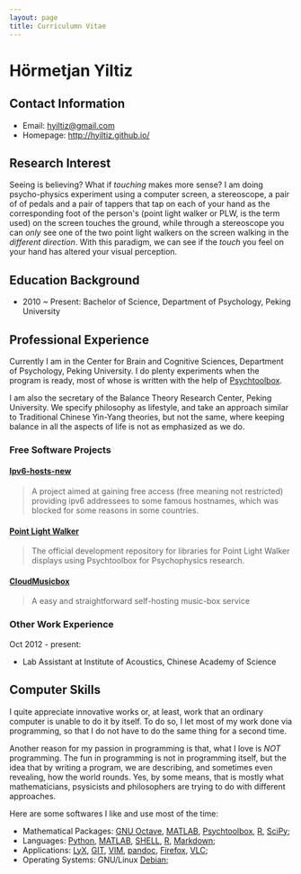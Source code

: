 ```yaml
---
layout: page
title: Curriculumn Vitae
---
```


Hörmetjan Yiltiz
================

Contact Information
-------------------

- Email: <hyiltiz@gmail.com> 
- Homepage: <http://hyiltiz.github.io/>


Research Interest
-----------------

Seeing is believing? What if *touching* makes more sense? I am doing
psycho-physics experiment using a computer screen, a stereoscope, a pair
of of pedals and a pair of tappers that tap on each of your hand as the
corresponding foot of the person's (point light walker or PLW, is the
term used) on the screen touches the ground, while through a stereoscope
you can *only* see one of the two point light walkers on the screen
walking in the *different direction*. With this paradigm, we can see if
the *touch* you feel on your hand has altered your visual perception.


Education Background
--------------------

-   2010 ~ Present: Bachelor of Science, Department of Psychology, Peking University

Professional Experience
-----------------------

Currently I am in the Center for Brain and Cognitive Sciences,
Department of Psychology, Peking University. I do plenty experiments
when the program is ready, most of whose is written with the help of
[Psychtoolbox][].

I am also the secretary of the Balance Theory Research Center, Peking
University. We specify philosophy as lifestyle, and take an approach
similar to Traditional Chinese Yin-Yang theories, but not the same,
where keeping balance in all the aspects of life is not as emphasized as
we do.

### Free Software Projects

#### [Ipv6-hosts-new][]

> A project aimed at gaining free access (free meaning not restricted)
> providing ipv6 addressees to some famous hostnames, which was blocked
> for some reasons in some countries.

#### [Point Light Walker][PLW]

> The official development repository for libraries for Point Light
> Walker displays using Psychtoolbox for Psychophysics research.

#### [CloudMusicbox][]

> A easy and straightforward self-hosting music-box service


### Other Work Experience

Oct 2012 - present:

-   Lab Assistant at Institute of Acoustics, Chinese Academy of Science


Computer Skills
---------------

I quite appreciate innovative works or, at least, work that an ordinary
computer is unable to do it by itself. To do so, I let most of my work
done via programming, so that I do not have to do the same thing for a
second time.

Another reason for my passion in programming is that, what I love is
*NOT* programming. The fun in programming is not in programming itself,
but the idea that by writing a program, we are describing, and sometimes
even revealing, how the world rounds. Yes, by some means, that is mostly
what mathematicians, psysicists and philosophers are trying to do with
different approaches.

Here are some softwares I like and use most of the time: 

 - Mathematical Packages: [GNU Octave][], [MATLAB][], [Psychtoolbox][],
   [R][], [SciPy][];
 - Languages: [Python][], [MATLAB][], [SHELL][], [R][], [Markdown][];
 - Applications: [LyX][], [GIT][], [VIM][], [pandoc][], [Firefox][], [VLC][];
 - Operating Systems: GNU/Linux [Debian][];

[Psychtoolbox]: http://psychtoolbox.org/
[Ipv6-hosts-new]: http://ipv6-hosts-new.googlecode.com
[CloudMusicbox]: http://github.com/hyiltiz/cloudmusicbox
[PLW]: http://github.com/hyiltiz/PLW
[GNU Octave]: http://www.gnu.org/software/octave
[MATLAB]: http://www.mathworks.com/
[R]: http://www.r-project.org/
[SciPy]: http://www.scipy.org
[Python]: http://www.python.org/
[SHELL]: http://www.gnu.org/software/bash/
[Markdown]: http://daringfireball.net/projects/markdown/
[LyX]: http://www.lyx.org
[GIT]: http://git-scm.com/
[VIM]: http://www.vim.org/
[pandoc]: http://johnmacfarlane.net/pandoc/
[Firefox]: http://www.mozilla.org/en-US/firefox/
[VLC]: http://www.videolan.org/vlc/
[Debian]: http://www.debian.org/
